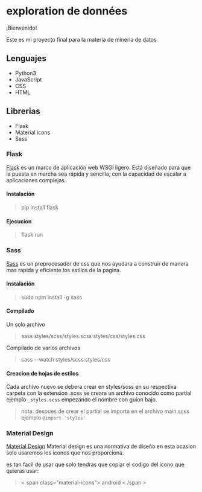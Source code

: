 # exploration de données

¡Bienvenido!

Este es mi proyecto final para la materia de mineria de datos

## Lenguajes

* Python3 
* JavaScript
* CSS
* HTML

## Librerias

* Flask
* Material icons
* Sass

### Flask

[Flask](https://flask.palletsprojects.com/en/1.1.x/)  es un marco de aplicación web WSGI ligero. Está diseñado para que la puesta en marcha sea rápida y sencilla, con la capacidad de escalar a aplicaciones complejas.

#### Instalación

>pip install flask

#### Ejecucion

>flask run  

### Sass

[Sass](https://sass-lang.com/) es un preprocesador de css que nos ayudara a construir de manera mas rapida y eficiente los estilos de la pagina.

#### Instalación

> sudo npm install -g sass

#### Compilado

Un solo archivo
> sass styles/scss/styles.scss  styles/css/styles.css

Compilado de varios archivos
> sass --watch styles/scss:styles/css

#### Creacion de hojas de estilos

Cada archivo nuevo se debera crear en styles/scss en su respectiva carpeta con la extension .scss se creara un archivo conocido como partial ejemplo `_styles.scss` empezando el nombre con guion bajo.

> nota: despues de crear el partial se importa en el archivo main.scss ejemplo `@import 'styles'`

### Material Design

[Material Design](https://material.io/resources/icons/?icon=query_builder&style=baseline) Material design es una normativa de diseño en esta ocasion solo usaremos los iconos que nos proporciona.

es tan facil de usar que solo tendras que copiar el codigo del icono que quieras usar:

> < span class="material-icons">
android
< /span >
